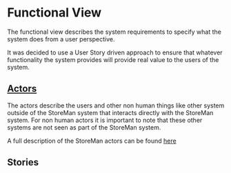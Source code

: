 # Functional View

The functional view describes the system requirements to specify what the system does from a user perspective.

It was decided to use a User Story driven approach to ensure that whatever functionality the system provides will provide real value to the users of the system.

## [Actors](./Actors/README.md)

The actors describe the users and other non human things like other system outside of the StoreMan system that interacts directly with the StoreMan system. For non human actors it is important to note that these other systems are not seen as part of the StoreMan system.

A full description of the StoreMan actors can be found [here](./Actors/README.md)

## Stories
